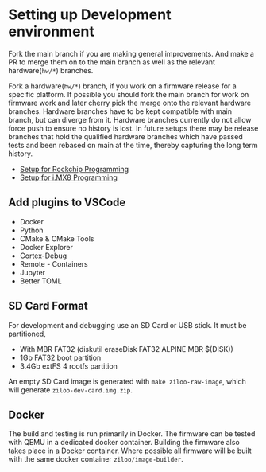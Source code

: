 # Setting up Development environment

Fork the main branch if you are making general improvements.
And make a PR to merge them on to the main branch as well as the relevant hardware(`hw/*`) branches.

Fork a hardware(`hw/*`) branch, if you work on a firmware release for a specific platform.
If possible you should fork the main branch for work on firmware work and later cherry pick the merge onto
the relevant hardware branches.
Hardware branches have to be kept compatible with main branch, but can diverge from it.
Hardware branches currently do not allow force push to ensure no history is lost.
In future setups there may be release branches that hold the qualified hardware branches which
have passed tests and been rebased on main at the time, thereby capturing the long term history.

- [Setup for Rockchip Programming](./docs/rockchip/README.md)
- [Setup for i.MX8 Programming](./docs/imx8/README.md)


## Add plugins to VSCode

* Docker
* Python
* CMake & CMake Tools
* Docker Explorer
* Cortex-Debug
* Remote - Containers
* Jupyter
* Better TOML


## SD Card Format

For development and debugging use an SD Card or USB stick. It must be partitioned,

- With MBR FAT32 (diskutil eraseDisk FAT32 ALPINE MBR $(DISK))
- 1Gb FAT32 boot partition
- 3.4Gb extFS 4 rootfs partition

An empty SD Card image is generated with `make ziloo-raw-image`, which will generate `ziloo-dev-card.img.zip`.


## Docker

The build and testing is run primarily in Docker. The firmware can be tested with QEMU in a dedicated docker container. 
Building the firmware also takes place in a Docker container. 
Where possible all firmware will be built with the same docker container `ziloo/image-builder`.

